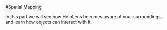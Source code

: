 #Spatial Mapping

In this part we will see how HoloLens becomes aware of your surroundings, and learn how objects can interact with it.